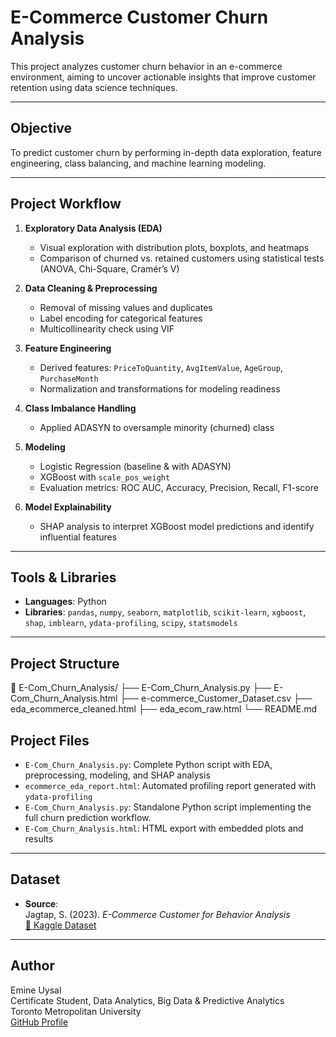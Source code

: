 
#  E-Commerce Customer Churn Analysis

This project analyzes customer churn behavior in an e-commerce environment, aiming to uncover actionable insights that improve customer retention using data science techniques.

---

## Objective

To predict customer churn by performing in-depth data exploration, feature engineering, class balancing, and machine learning modeling.

---

## Project Workflow

1. **Exploratory Data Analysis (EDA)**  
   - Visual exploration with distribution plots, boxplots, and heatmaps  
   - Comparison of churned vs. retained customers using statistical tests (ANOVA, Chi-Square, Cramér’s V)

2. **Data Cleaning & Preprocessing**  
   - Removal of missing values and duplicates  
   - Label encoding for categorical features  
   - Multicollinearity check using VIF

3. **Feature Engineering**  
   - Derived features: `PriceToQuantity`, `AvgItemValue`, `AgeGroup`, `PurchaseMonth`  
   - Normalization and transformations for modeling readiness

4. **Class Imbalance Handling**  
   - Applied ADASYN to oversample minority (churned) class

5. **Modeling**  
   - Logistic Regression (baseline & with ADASYN)  
   - XGBoost with `scale_pos_weight`  
   - Evaluation metrics: ROC AUC, Accuracy, Precision, Recall, F1-score

6. **Model Explainability**  
   - SHAP analysis to interpret XGBoost model predictions and identify influential features

---

## Tools & Libraries

- **Languages**: Python  
- **Libraries**: `pandas`, `numpy`, `seaborn`, `matplotlib`, `scikit-learn`, `xgboost`, `shap`, `imblearn`, `ydata-profiling`, `scipy`, `statsmodels`

---

## Project Structure
📁 E-Com_Churn_Analysis/
├── E-Com_Churn_Analysis.py
├── E-Com_Churn_Analysis.html
├── e-commerce_Customer_Dataset.csv
├── eda_ecommerce_cleaned.html
├── eda_ecom_raw.html
└── README.md

## Project Files

- `E-Com_Churn_Analysis.py`: Complete Python script with EDA, preprocessing, modeling, and SHAP analysis  
- `ecommerce_eda_report.html`: Automated profiling report generated with `ydata-profiling`  
- `E-Com_Churn_Analysis.py`: Standalone Python script implementing the full churn prediction workflow. 
- `E-Com_Churn_Analysis.html`: HTML export with embedded plots and results

---

## Dataset

- **Source**:  
  Jagtap, S. (2023). *E-Commerce Customer for Behavior Analysis*  
  [🔗 Kaggle Dataset](https://www.kaggle.com/datasets/shriyashjagtap/e-commerce-customer-for-behavior-analysis)

---

## Author

Emine Uysal  
Certificate Student, Data Analytics, Big Data & Predictive Analytics  
Toronto Metropolitan University  
[GitHub Profile](https://github.com/emineuysal95)

